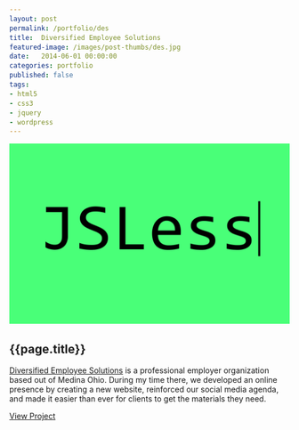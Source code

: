 ```yaml
---
layout: post
permalink: /portfolio/des
title:  Diversified Employee Solutions
featured-image: /images/post-thumbs/des.jpg
date:   2014-06-01 00:00:00
categories: portfolio
published: false
tags:
- html5
- css3
- jquery
- wordpress
---
```


<section class="feature-image">
	<img src="/images/post-img/jsless.gif" alt="JSLess">
</section>

<section class="post-intro">
	<h1>{{page.title}}</h1>
	<p><a href="http://des4you.com" target="_blank">Diversified Employee Solutions</a> is a professional employer organization based out of Medina Ohio. During my time there, we developed an online presence by creating a new website, reinforced our social media agenda, and made it easier than ever for clients to get the materials they need.</p>
	<a href="http://des4you.com" target="_blank" class="view-project tooltip">View Project</a>

</section>
